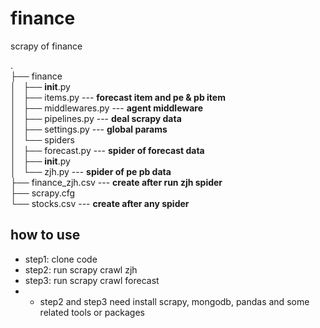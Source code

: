 # finance
scrapy of finance

. <br/>
├── finance <br/>
│   ├── __init__.py <br/>
│   ├── items.py             --- **forecast item and pe & pb item** <br/>
│   ├── middlewares.py       --- **agent middleware** <br/>
│   ├── pipelines.py         --- **deal scrapy data** <br/>
│   ├── settings.py          --- **global params** <br/>
│   └── spiders <br/>
│       ├── forecast.py      --- **spider of forecast data** <br/>
│       ├── __init__.py <br/>
│       └── zjh.py           --- **spider of pe pb data** <br/>
├── finance_zjh.csv          --- **create after run zjh spider** <br/>
├── scrapy.cfg <br/>
└── stocks.csv               --- **create after any spider** <br/>

## how to use
* step1: clone code
* step2: run scrapy crawl zjh
* step3: run scrapy crawl forecast
* * step2 and step3 need install scrapy, mongodb, pandas and some related tools or packages

